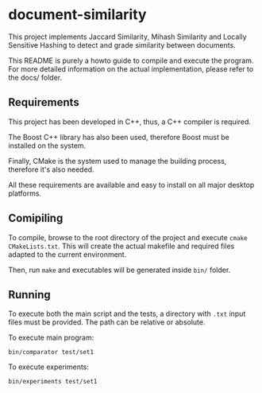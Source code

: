 # document-similarity

This project implements Jaccard Similarity, Mihash Similarity and Locally Sensitive Hashing to detect and grade similarity between documents. 

This README is purely a howto guide to compile and execute the program. For more detailed information on the actual implementation, please refer to the docs/ folder. 

## Requirements

This project has been developed in C++, thus, a C++ compiler is required.

The Boost C++ library has also been used, therefore Boost must be installed on the system.

Finally, CMake is the system used to manage the building process, therefore it's also needed.

All these requirements are available and easy to install on all major desktop platforms.

## Comipiling

To compile, browse to the root directory of the project and execute `cmake CMakeLists.txt`. This will create the actual makefile and required files adapted to the current environment.

Then, run `make` and executables will be generated inside `bin/` folder.

## Running

To execute both the main script and the tests, a directory with `.txt` input files must be provided. The path can be relative or absolute.

To execute main program:

`bin/comparator test/set1`

To execute experiments:

`bin/experiments test/set1` 
